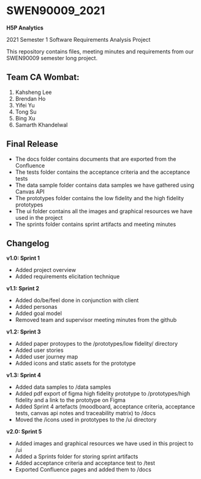 # SWEN90009_2021

**H5P Analytics**

2021 Semester 1 Software Requirements Analysis Project

This repository contains files, meeting minutes and requirements from our SWEN90009 semester long project.

## Team CA Wombat:
1. Kahsheng Lee
2. Brendan Ho
3. Yifei Yu 
4. Tong Su
5. Bing Xu
6. Samarth Khandelwal

## Final Release
- The docs folder contains documents that are exported from the Confluence
- The tests folder contains the acceptance criteria and the acceptance tests
- The data sample folder contains data samples we have gathered using Canvas API
-  The prototypes folder contains the low fidelity and the high fidelity prototypes
- The ui folder contains all the images and graphical resources we have used in the project
- The sprints folder contains sprint artifacts and meeting minutes 


## Changelog
**v1.0: Sprint 1**
- Added project overview 
- Added requirements elicitation technique

**v1.1: Sprint 2**
- Added do/be/feel done in conjunction with client
- Added personas
- Added goal model
- Removed team and supervisor meeting minutes from the github

**v1.2: Sprint 3**
- Added paper protoypes to the /prototypes/low fidelity/ directory
- Added user stories
- Added user journey map
- Added icons and static assets for the prototype

**v1.3: Sprint 4**
- Added data samples to /data samples
- Added pdf export of figma high fidelity prototype to /prototypes/high fidelity and a link to the prototype on Figma
- Added Sprint 4 artefacts (moodboard, acceptance criteria, acceptance tests, canvas api notes and traceability matrix) to /docs
- Moved the /icons used in prototypes to the /ui directory

**v2.0: Sprint 5**
- Added images and graphical resources we have used in this project to /ui
- Added a Sprints folder for storing sprint artifacts
- Added acceptance criteria and acceptance test to /test
- Exported Confluence pages and added them to /docs

